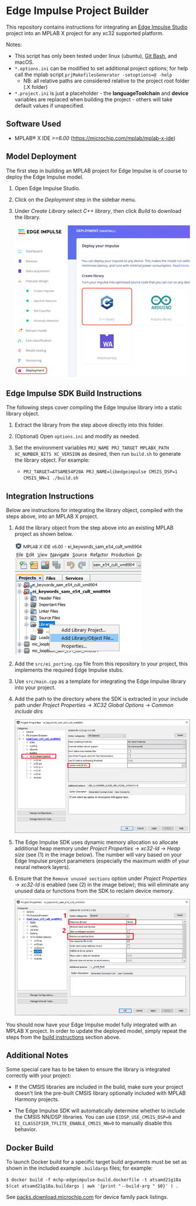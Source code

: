 # Edge Impulse Project Builder
This repository contains instructions for integrating an
[Edge Impulse Studio](https://edgeimpulse.com/product) project into an MPLAB X project for any xc32
supported platform.

Notes:
- This script has only been tested under linux (ubuntu), [Git
  Bash](https://gitforwindows.org/), and macOS.
- `*.options.ini` can be modified to set additional project options; for help
  call the mplab script `prjMakefilesGenerator -setoptions=@ -help`
  + NB: all relative paths are considered relative to the project root folder
    (.X folder)
- `*.project.ini` is just a placeholder - the **languageToolchain** and
  **device** variables are replaced when building the project - others will take
  default values if unspecified.

## Software Used
* MPLAB® X IDE *>=6.00* (https://microchip.com/mplab/mplab-x-ide)

## Model Deployment
The first step in building an MPLAB project for Edge Impulse is of course to deploy the Edge Impulse model.

1. Open Edge Impulse Studio.

2. Click on the *Deployment* step in the sidebar menu.

3. Under *Create Library* select *C++ library*, then click *Build* to download
   the library.

   ![Add library object](assets/deploy.png)

## Edge Impulse SDK Build Instructions
The following steps cover compiling the Edge Impulse library into a static library object.

1. Extract the library from the step above directly into this folder.

2. (Optional) Open `options.ini` and modify as needed.

3. Set the environment variables `PRJ_NAME PRJ_TARGET MPLABX_PATH XC_NUMBER_BITS XC_VERSION` as desired, then run `build.sh` to generate the library object.
   For example:
   - `PRJ_TARGET=ATSAME54P20A PRJ_NAME=libedgeimpulse CMSIS_DSP=1 CMSIS_NN=1 ./build.sh`

## Integration Instructions
Below are instructions for integrating the library object, compiled with the
steps above, into an MPLAB X project.

1. Add the library object from the step above into an existing MPLAB project as
   shown below.

   ![Add library object](assets/addlibrary.png)

2. Add the `src/ei_porting.cpp` file from this repository to your project, this implements the required Edge Impulse stubs.

3. Use `src/main.cpp` as a template for integrating the Edge Impulse library
   into your project.

4. Add the path to the directory where the SDK is extracted in your include path
   under *Project Properties* -> *XC32 Global Options* -> *Common include dirs*

   ![Add include directory](assets/include.png)

5. The Edge Impulse SDK uses dynamic memory allocation so allocate additional
   heap memory under *Project Properties* -> *xc32-ld* -> *Heap size* (see (1)
   in the image below). The number will vary based on your Edge Impulse project
   parameters (especially the maximum width of your neural network layers).

6. Ensure that the `Remove unused sections` option under *Project Properties* ->
   *xc32-ld* is enabled (see (2) in the image below); this will eliminate any
   unused data or functions from the SDK to reclaim device memory.

   ![Add include directory](assets/linker.png)

You should now have your Edge Impulse model fully integrated with an MPLAB X
project. In order to update the deployed model, simply repeat the steps from the
[build instructions](#edge-impulse-sdk-build-instructions) section above.

## Additional Notes
Some special care has to be taken to ensure the library is integrated correctly with your project:

- If the CMSIS libraries are included in the build, make sure your project
  doesn't link the pre-built CMSIS library optionally included with MPLAB
  Harmony projects.

- The Edge Impulse SDK will automatically determine whether to include the CMSIS
  NN/DSP libraries. You can use `EIDSP_USE_CMSIS_DSP=0` and
  `EI_CLASSIFIER_TFLITE_ENABLE_CMSIS_NN=0` to manually disable this behavior.

## Docker Build

To launch Docker build for a specific target build arguments must be set as shown in the included example `.buildargs` files; for example:

`$ docker build -f mchp-edgeimpulse-build.dockerfile -t atsamd21g18a $(cat atsamd21g18a.buildargs | awk '{print "--build-arg " $0}' ) .`

See [packs.download.microchip.com](https://packs.download.microchip.com/) for device family pack listings.
